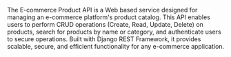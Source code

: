The E-commerce Product API is a Web based  service designed for managing an e-commerce platform's product catalog. 
This API enables users to perform CRUD operations (Create, Read, Update, Delete) on products, 
search for products by name or category, and authenticate users to secure operations. 
Built with Django REST Framework, it provides scalable, secure, and efficient functionality for any e-commerce application.